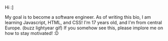 Hi :]

My goal is to become a software engineer.
As of writing this bio, I am learning Javascript, HTML, and CSS! 
I'm 17 years old, and I'm from central Europe. (buzz lightyear gif)
If you somehow see this, please implore me on how to stay motivated! :D
